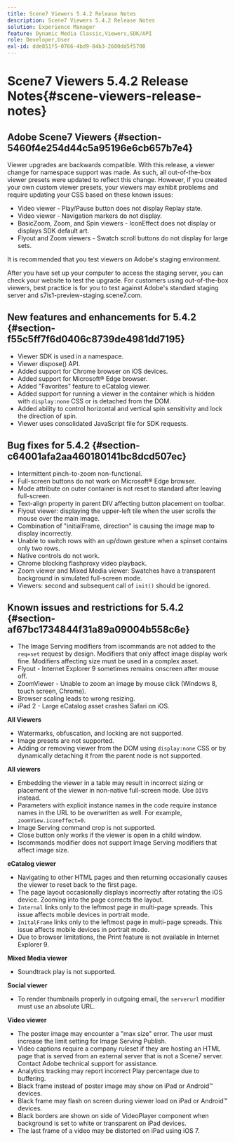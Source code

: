 ```yaml
---
title: Scene7 Viewers 5.4.2 Release Notes
description: Scene7 Viewers 5.4.2 Release Notes
solution: Experience Manager
feature: Dynamic Media Classic,Viewers,SDK/API
role: Developer,User
exl-id: dde851f5-0766-4bd9-84b3-2600dd5f5700
---
```

# Scene7 Viewers 5.4.2 Release Notes{#scene-viewers-release-notes}

## Adobe Scene7 Viewers {#section-5460f4e254d44c5a95196e6cb657b7e4}

Viewer upgrades are backwards compatible. With this release, a viewer change for namespace support was made. As such, all out-of-the-box viewer presets were updated to reflect this change. However, if you created your own custom viewer presets, your viewers may exhibit problems and require updating your CSS based on these known issues:

* Video viewer - Play/Pause button does not display Replay state.
* Video viewer - Navigation markers do not display.
* BasicZoom, Zoom, and Spin viewers - IconEffect does not display or displays SDK default art.
* Flyout and Zoom viewers - Swatch scroll buttons do not display for large sets.

It is recommended that you test viewers on Adobe's staging environment.

After you have set up your computer to access the staging server, you can check your website to test the upgrade. For customers using out-of-the-box viewers, best practice is for you to test against Adobe's standard staging server and s7is1-preview-staging.scene7.com.

## New features and enhancements for 5.4.2 {#section-f55c5ff7f6d0406c8739de4981dd7195}

* Viewer SDK is used in a namespace.
* Viewer dispose() API.
* Added support for Chrome browser on iOS devices.
* Added support for Microsoft&reg; Edge browser.
* Added "Favorites" feature to eCatalog viewer.
* Added support for running a viewer in the container which is hidden with `display:none` CSS or is detached from the DOM.
* Added ability to control horizontal and vertical spin sensitivity and lock the direction of spin.
* Viewer uses consolidated JavaScript file for SDK requests.

## Bug fixes for 5.4.2 {#section-c64001afa2aa460180141bc8dcd507ec}

* Intermittent pinch-to-zoom non-functional.
* Full-screen buttons do not work on Microsoft&reg; Edge browser.
* Mode attribute on outer container is not reset to standard after leaving full-screen.
* Text-align property in parent DIV affecting button placement on toolbar.
* Flyout viewer: displaying the upper-left tile when the user scrolls the mouse over the main image.
* Combination of "initialFrame, direction" is causing the image map to display incorrectly.
* Unable to switch rows with an up/down gesture when a spinset contains only two rows.
* Native controls do not work.
* Chrome blocking flashproxy video playback.
* Zoom viewer and Mixed Media viewer: Swatches have a transparent background in simulated full-screen mode.
* Viewers: second and subsequent call of `init()` should be ignored.

## Known issues and restrictions for 5.4.2 {#section-af67bc1734844f31a89a09004b558c6e}

* The Image Serving modifiers from iscommands are not added to the `req=set` request by design. Modifiers that only affect image display work fine. Modifiers affecting size must be used in a complex asset.
* Flyout - Internet Explorer 9 sometimes remains onscreen after mouse off.
* ZoomViewer - Unable to zoom an image by mouse click (Windows 8, touch screen, Chrome).
* Browser scaling leads to wrong resizing.
* iPad 2 - Large eCatalog asset crashes Safari on iOS.

**All Viewers**

* Watermarks, obfuscation, and locking are not supported.
* Image presets are not supported.
* Adding or removing viewer from the DOM using `display:none` CSS or by dynamically detaching it from the parent node is not supported.

**All viewers**

* Embedding the viewer in a table may result in incorrect sizing or placement of the viewer in non-native full-screen mode. Use `DIV`s instead.
* Parameters with explicit instance names in the code require instance names in the URL to be overwritten as well. For example, `zoomView.iconeffect=0`.
* Image Serving command crop is not supported.
* Close button only works if the viewer is open in a child window.
* Iscommands modifier does not support Image Serving modifiers that affect image size.

**eCatalog viewer**

* Navigating to other HTML pages and then returning occasionally causes the viewer to reset back to the first page.
* The page layout occasionally displays incorrectly after rotating the iOS device. Zooming into the page corrects the layout.
* `Internal` links only to the leftmost page in multi-page spreads. This issue affects mobile devices in portrait mode.
* `InitalFrame` links only to the leftmost page in multi-page spreads. This issue affects mobile devices in portrait mode.
* Due to browser limitations, the Print feature is not available in Internet Explorer 9.

**Mixed Media viewer**

* Soundtrack play is not supported.

**Social viewer**

* To render thumbnails properly in outgoing email, the `serverurl` modifier must use an absolute URL.

**Video viewer**

* The poster image may encounter a "max size" error. The user must increase the limit setting for Image Serving Publish.
* Video captions require a company ruleset if they are hosting an HTML page that is served from an external server that is not a Scene7 server. Contact Adobe technical support for assistance.
* Analytics tracking may report incorrect Play percentage due to buffering.
* Black frame instead of poster image may show on iPad or Android&trade; devices.
* Black frame may flash on screen during viewer load on iPad or Android&trade; devices.
* Black borders are shown on side of VideoPlayer component when background is set to white or transparent on iPad devices.
* The last frame of a video may be distorted on iPad using iOS 7.

